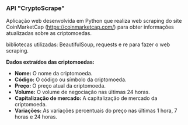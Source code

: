 ### API "CryptoScrape" 

Aplicação web desenvolvida em Python que realiza web scraping do site CoinMarketCap (https://coinmarketcap.com/) para obter informações atualizadas sobre as criptomoedas.

bibliotecas utilizadas: BeautifulSoup, requests e re para fazer o web scraping.

<b>Dados extraídos das criptomoedas:</b><br>
<ul>
  <li><b>Nome:</b> O nome da criptomoeda.<br></li>
  <li><b>Código:</b> O código ou símbolo da criptomoeda.<br></li>
  <li><b>Preço:</b> O preço atual da criptomoeda.<br></li>
  <li><b>Volume:</b> O volume de negociação nas últimas 24 horas.<br></li>
  <li><b>Capitalização de mercado:</b> A capitalização de mercado da criptomoeda.<br></li>
  <li><b>Variações:</b> As variações percentuais do preço nas últimas 1 hora, 7 horas e 24 horas.<br></li>
</ul>
